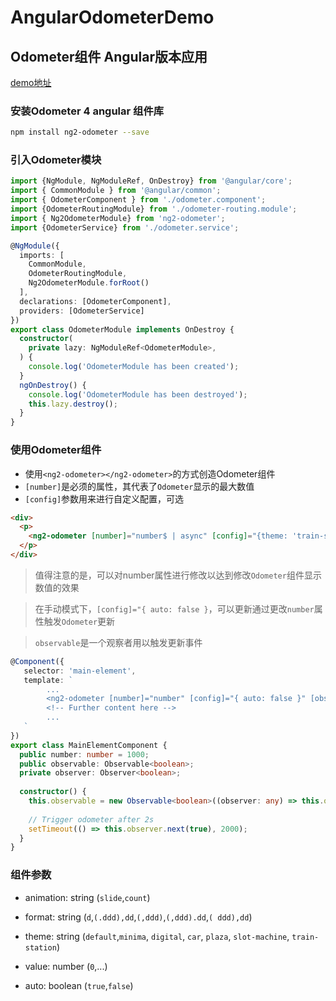 # AngularOdometerDemo

## Odometer组件 Angular版本应用

[demo地址](https://sawyerbutton.github.io/angular-odometer-demo/odometer)

### 安装Odometer 4 angular 组件库

```bash
npm install ng2-odometer --save
```

### 引入Odometer模块

```typescript
import {NgModule, NgModuleRef, OnDestroy} from '@angular/core';
import { CommonModule } from '@angular/common';
import { OdometerComponent } from './odometer.component';
import {OdometerRoutingModule} from './odometer-routing.module';
import { Ng2OdometerModule} from 'ng2-odometer';
import {OdometerService} from './odometer.service';

@NgModule({
  imports: [
    CommonModule,
    OdometerRoutingModule,
    Ng2OdometerModule.forRoot()
  ],
  declarations: [OdometerComponent],
  providers: [OdometerService]
})
export class OdometerModule implements OnDestroy {
  constructor(
    private lazy: NgModuleRef<OdometerModule>,
  ) {
    console.log('OdometerModule has been created');
  }
  ngOnDestroy() {
    console.log('OdometerModule has been destroyed');
    this.lazy.destroy();
  }
}
```

### 使用Odometer组件

- 使用`<ng2-odometer></ng2-odometer>`的方式创造Odometer组件
- `[number]`是必须的属性，其代表了`Odometer`显示的最大数值
- `[config]`参数用来进行自定义配置，可选

```html
<div>
  <p>
    <ng2-odometer [number]="number$ | async" [config]="{theme: 'train-station', format: 'd', animation:'slide' }"></ng2-odometer>
  </p>
</div>
```

> 值得注意的是，可以对number属性进行修改以达到修改`Odometer`组件显示数值的效果

> 在手动模式下，`[config]="{ auto: false }`，可以更新通过更改`number`属性触发`Odometer`更新

> `observable`是一个观察者用以触发更新事件

```typescript
@Component({
   selector: 'main-element',
   template: `
        ...
        <ng2-odometer [number]="number" [config]="{ auto: false }" [observable]="observable"></ng2-odometer>
        <!-- Further content here -->
        ...
   `
})
export class MainElementComponent {
  public number: number = 1000;
  public observable: Observable<boolean>;
  private observer: Observer<boolean>;
  
  constructor() {
    this.observable = new Observable<boolean>((observer: any) => this.observer = observer).share();
 
    // Trigger odometer after 2s
    setTimeout(() => this.observer.next(true), 2000);
  }
}
```

### 组件参数

- animation: string (`slide`,`count`)

- format: string (`d`,`(.ddd),dd`,`(,ddd)`,`(,ddd).dd`,`( ddd),dd`)

- theme: string (`default`,`minima`, `digital`, `car`, `plaza`, `slot-machine`, `train-station`)

- value: number (`0`,...)

- auto: boolean (`true`,`false`)


